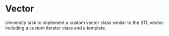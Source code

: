 # Vector
University task to implement a custom vector class similar to the STL vector. Including a custom iterator class and a template.
